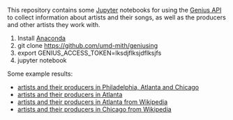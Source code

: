 This repository contains some [Jupyter] notebooks for using the [Genius API] to
collect information about artists and their songs, as well as the producers and
other artists they work with.

1. Install [Anaconda]
2. git clone https://github.com/umd-mith/geniusing
2. export GENIUS_ACCESS_TOKEN=lksdjflksjdflksjfs
3. jupyter notebook

Some example results:

* [artists and their producers in Philadelphia, Atlanta and Chicago](https://umd-mith.github.io/geniusify/graphs/producers/)
* [artists and their producers in Atlanta](https://umd-mith.github.io/geniusify/graphs/atlanta)
* [artists and their producers in Atlanta from Wikipedia](https://umd-mith.github.io/geniusify/graphs/atlanta-wikipedia)
* [artists and their producers in Chicago from Wikipedia](https://umd-mith.github.io/geniusify/graphs/chicago-wikipedia)


[Anaconda]: https://www.continuum.io/downloads
[Jupyter]: http://jupyter.org/ 
[Genius API]: https://docs.genius.com/
